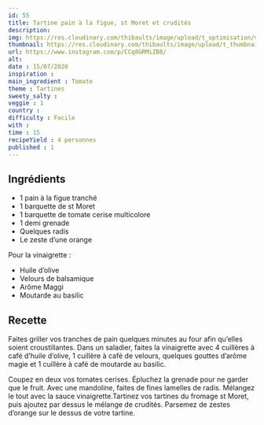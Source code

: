 ```yaml
---
id: 55
title: Tartine pain à la figue, st Moret et crudités
description: 
img: https://res.cloudinary.com/thibaults/image/upload/t_optimisation/v1600523787/Recipes/20200715_tartine_crudites.jpg
thumbnail: https://res.cloudinary.com/thibaults/image/upload/t_thumbnail_josie/v1600523787/Recipes/20200715_tartine_crudites.jpg
url: https://www.instagram.com/p/CCq8GRMiZB8/
alt: 
date : 15/07/2020
inspiration :
main_ingredient : Tomate
theme : Tartines
sweety_salty : 
veggie : 1
country :
difficulty : Facile
with : 
time : 15
recipeYield : 4 personnes
published : 1
---
```


## Ingrédients
 - 1 pain à la figue tranché
 - 1 barquette de st Moret
 - 1 barquette de tomate cerise multicolore
 - 1 demi grenade
 - Quelques radis
 - Le zeste d’une orange

Pour la vinaigrette :
 - Huile d’olive
 - Velours de balsamique
 - Arôme Maggi
 - Moutarde au basilic

## Recette
Faites griller vos tranches de pain quelques minutes au four afin qu’elles soient croustillantes. Dans un saladier, faites la vinaigrette avec 4 cuillères à café d’huile d’olive, 1 cuillère à café de velours, quelques gouttes d’arôme magie et 1 cuillère à café de moutarde au basilic.

Coupez en deux vos tomates cerises. Épluchez la grenade pour ne garder que le fruit. Avec une mandoline, faites de fines lamelles de radis. Mélangez le tout avec la sauce vinaigrette.Tartinez vos tartines du fromage st Moret, puis ajoutez par dessus le mélange de crudités. Parsemez de zestes d’orange sur le dessus de votre tartine.